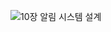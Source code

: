 ![10장 알림 시스템 설계](https://github.com/user-attachments/assets/59b6f715-8fc6-4fe5-bb38-6bab896196df)
